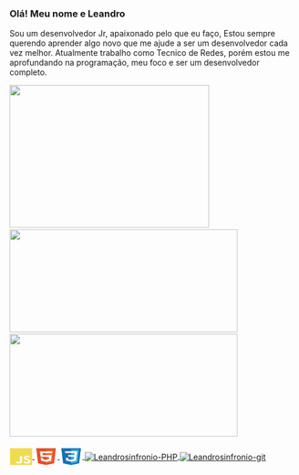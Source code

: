 ### Olá! Meu nome e Leandro 
<p>Sou um desenvolvedor Jr, apaixonado pelo que eu faço, Estou sempre querendo aprender algo novo que me ajude a ser um desenvolvedor cada vez melhor.
  Atualmente trabalho como Tecnico de Redes, porém estou me aprofundando na programação, meu foco e ser um desenvolvedor completo.

</p>
<div>
  <img width="350" height="250" src="https://phoneky.co.uk/thumbs/screensavers/down/fantasy/future_sz9qalmc.gif" />
  
</div>

<div>
  <a href="https://github.com/Leandrosinfronio"/>
  <img height="180em"width="400" src="https://github-readme-stats.vercel.app/api?username=Leandrosinfronio&show_icons=true&theme=aura&include_all_commits=true&count_private=true"/>
  <img height="180em" width="400" src="https://github-readme-stats.vercel.app/api/top-langs/?username=Leandrosinfronio&layout=compact&langs_count=7&theme=aura"/>
</div>

<div style="display: inline_block"><br>
  <img align="center" alt="Leandrosinfronio-Js" height="30" width="40" src="https://raw.githubusercontent.com/devicons/devicon/master/icons/javascript/javascript-plain.svg">
 <img align="center" alt="Leandrosinfronio-HTML" height="30" width="40" src="https://raw.githubusercontent.com/devicons/devicon/master/icons/html5/html5-original.svg">
 <img align="center" alt="Leandrosinfronio-CSS" height="30" width="40" src="https://raw.githubusercontent.com/devicons/devicon/master/icons/css3/css3-original.svg">
 <img align="center" alt="Leandrosinfronio-PHP" heigth="30" width="40" src="https://cdn.jsdelivr.net/gh/devicons/devicon/icons/php/php-original.svg" />

 <img align= "center" alt="Leandrosinfronio-git" height="30" width="40" src="https://cdn.jsdelivr.net/gh/devicons/devicon/icons/github/github-original.svg" />
 

